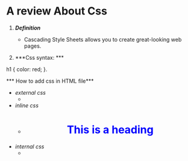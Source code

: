 # A review About Css 
 

1. ***Definition***


   * Cascading Style Sheets allows you to create great-looking web pages.



2. ***Css syntax: ***
   

 h1 {
    color: red;
}.
  
   *** How to add css in HTML file***
   + *external css*
     * <link rel="stylesheet" href="mystyle.css">
   + *inline css*
     * <h1 style="color:blue;text-align:center;">This is a heading</h1>
   + *internal css*
     * <style>

body {
  background-color: linen;
}

h1 {
  color: maroon;
  margin-left: 40px;
}

</style>
     